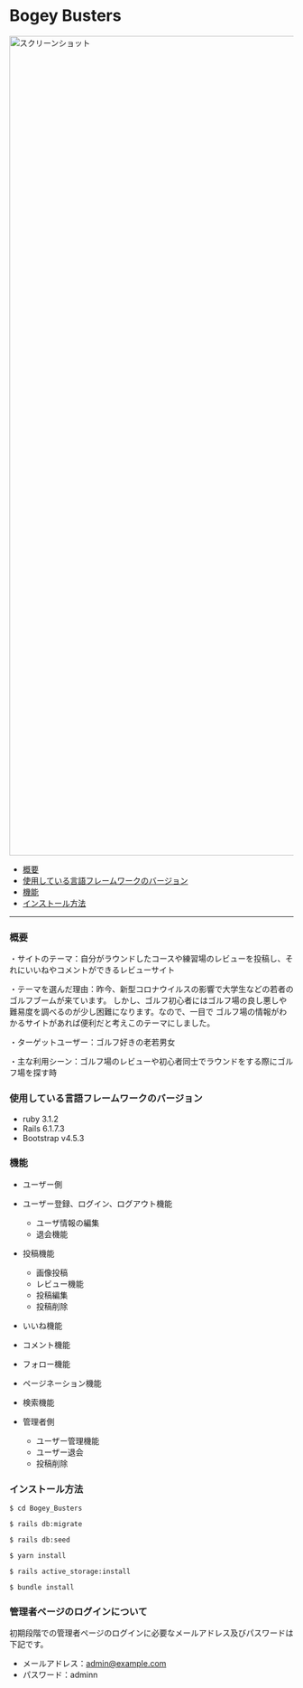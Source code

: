# Bogey Busters
<img width="1451" alt="スクリーンショット" src="top_page.png">

* [概要](#概要)
* [使用している言語フレームワークのバージョン](＃使用している言語フレームワークのバージョン)
* [機能](#機能)
* [インストール方法](#インストール方法)

---

### 概要
・サイトのテーマ：自分がラウンドしたコースや練習場のレビューを投稿し、それにいいねやコメントができるレビューサイト

・テーマを選んだ理由：昨今、新型コロナウイルスの影響で大学生などの若者のゴルフブームが来ています。
しかし、ゴルフ初心者にはゴルフ場の良し悪しや難易度を調べるのが少し困難になります。なので、一目で
ゴルフ場の情報がわかるサイトがあれば便利だと考えこのテーマにしました。

・ターゲットユーザー：ゴルフ好きの老若男女

・主な利用シーン：ゴルフ場のレビューや初心者同士でラウンドをする際にゴルフ場を探す時


### 使用している言語フレームワークのバージョン
- ruby 3.1.2
- Rails 6.1.7.3
- Bootstrap v4.5.3


### 機能
- ユーザー側
- ユーザー登録、ログイン、ログアウト機能
  - ユーザ情報の編集
  - 退会機能
- 投稿機能
  - 画像投稿
  - レビュー機能
  - 投稿編集
  - 投稿削除
- いいね機能
- コメント機能
- フォロー機能
- ページネーション機能
- 検索機能

- 管理者側
  - ユーザー管理機能
  - ユーザー退会
  - 投稿削除


### インストール方法
~~~
$ cd Bogey_Busters
~~~
~~~
$ rails db:migrate
~~~
~~~
$ rails db:seed
~~~
~~~
$ yarn install
~~~
~~~
$ rails active_storage:install
~~~
~~~
$ bundle install
~~~

### 管理者ページのログインについて
初期段階での管理者ページのログインに必要なメールアドレス及びパスワードは下記です。
- メールアドレス：admin@example.com
- パスワード：adminn